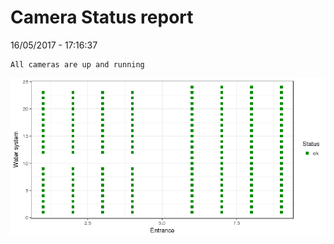 Camera Status report
================
16/05/2017 - 17:16:37

    All cameras are up and running

![](camreport_files/figure-markdown_github/unnamed-chunk-2-1.png)
